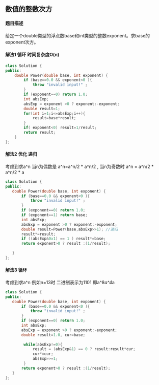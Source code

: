## 数值的整数次方 
#### 题目描述
给定一个double类型的浮点数base和int类型的整数exponent。求base的exponent次方。
#### 解法1 循环 时间复杂度O(n)
```c++
class Solution {
public:
    double Power(double base, int exponent) {
        if (base==0.0 && exponent<0 ){
            throw "invalid input!" ;
        }
        if (exponent==0) return 1.0;
        int absExp;
        absExp = exponent >0 ? exponent:-exponent; 
        double result=1;
        for(int i=1;i<=absExp;i++){
            result=base*result;
        }
        if( exponent<0) result=1/result;
        return result;
    }
};

```
#### 解法2 优化 递归
 考虑到求a^n 当n为偶数是 a^n=a^n/2 * a^n/2 , 当n为奇数时 a^n = a^n/2 * a^n/2 * a
 ```c++
class Solution {
public:
    double Power(double base, int exponent) {
        if (base==0.0 && exponent<0 ){
            throw "invalid input!" ;
        }
        if (exponent==0) return 1.0;
        if (exponent==1) return base;
        int absExp;
        absExp = exponent >0 ? exponent:-exponent; 
        double result=Power(base,absExp>>1); //递归
        result*=result;
        if ((absExp&0x1) == 1 ) result*=base;
        return exponent>0 ? result :(1/result);
    
    }
};
 ```
 
 #### 解法3 循环
 考虑到求a^n 例如n=13时 二进制表示为1101 即a^8*a^4*a
 ```c++
class Solution {
public:
    double Power(double base, int exponent) {
        if (base==0.0 && exponent<0 ){
            throw "invalid input!" ;
        }
        if (exponent==0) return 1.0;
        int absExp;
        absExp = exponent >0 ? exponent:-exponent; 
        double result=1.0, cur=base;
        
         while(absExp!=0){
             result = (absExp&1) == 0 ? result:result*cur;
             cur*=cur;
             absExp>>=1;
         }
        return exponent>0 ? result :(1/result);
    }
};
 ```
